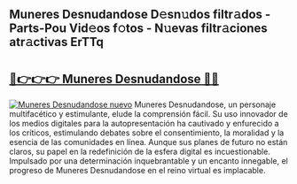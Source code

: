 ## Muneres Desnudandose D𝚎sn𝚞dos filtr𝚊dos - Parts-Pou Vid𝚎os f𝚘tos - N𝚞evas filtr𝚊ciones atr𝚊ctivas ErTTq

# <h2><a href="http://mbcfj9h.tromn.icu/?c=Muneres+Desnudandose">🔗👉👉👉 Muneres Desnudandose 🔗🔗</a></h2>

[![Muneres Desnudandose nuevo](https://i.imgur.com/pEAQMta.gif)](http://mbcfj9h.tromn.icu/?c=Muneres+Desnudandose)
Muneres Desnudandose, un personaje multifacético y estimulante, elude la comprensión fácil. Su uso innovador de los medios digitales para la autopresentación ha cautivado y enfurecido a los críticos, estimulando debates sobre el consentimiento, la moralidad y la esencia de las comunidades en línea. Aunque sus planes de futuro no están claros, su papel en la redefinición de la esfera digital es incuestionable. Impulsado por una determinación inquebrantable y un encanto innegable, el progreso de Muneres Desnudandose en el reino virtual es implacable.
